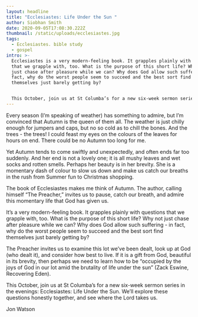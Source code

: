 ```yaml
---
layout: headline
title: "Ecclesiastes: Life Under the Sun "
author: Siobhan Smith
date: 2020-09-05T17:08:30.222Z
thumbnail: /static/uploads/ecclesiastes.jpg
tags:
  - Ecclesiastes. bible study
  - gospel
intro: >-
  Ecclesiastes is a very modern-feeling book. It grapples plainly with questions
  that we grapple with, too. What is the purpose of this short life? Why not
  just chase after pleasure while we can? Why does God allow such suffering - in
  fact, why do the worst people seem to succeed and the best sort find
  themselves just barely getting by? 


  This October, join us at St Columba’s for a new six-week sermon series in the evenings: Ecclesiastes: Life Under the Sun.
---
```

Every season (I’m speaking of weather) has something to admire, but I’m convinced that Autumn is the queen of them all. The weather is just chilly enough for jumpers and caps, but no so cold as to chill the bones. And the trees - the trees! I could feast my eyes on the colours of the leaves for hours on end. There could be no Autumn too long for me. 

Yet Autumn tends to come swiftly and unexpectedly, and often ends far too suddenly. And her end is not a lovely one; it is all mushy leaves and wet socks and rotten smells. Perhaps her beauty is in her brevity. She is a momentary dash of colour to slow us down and make us catch our breaths in the rush from Summer fun to Christmas shopping.


The book of Ecclesiastes makes me think of Autumn. The author, calling himself “The Preacher,” invites us to pause, catch our breath, and admire this momentary life that God has given us. 


It’s a very modern-feeling book. It grapples plainly with questions that we grapple with, too. What is the purpose of this short life? Why not just chase after pleasure while we can? Why does God allow such suffering - in fact, why do the worst people seem to succeed and the best sort find themselves just barely getting by? 


The Preacher invites us to examine this lot we’ve been dealt, look up at God (who dealt it), and consider how best to live. If it is a gift from God, beautiful in its brevity, then perhaps we need to learn how to be “occupied by the joys of God in our lot amid the brutality of life under the sun” (Zack Eswine, Recovering Eden). 


This October, join us at St Columba’s for a new six-week sermon series in the evenings: Ecclesiastes: Life Under the Sun. We’ll explore these questions honestly together, and see where the Lord takes us. 

Jon Watson
